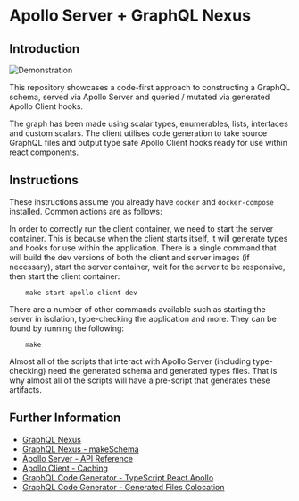 # Apollo Server + GraphQL Nexus

## Introduction

![Demonstration](https://github.com/anthonyhastings/apollo-nexus/blob/main/images/apollo_nexus_example.gif?raw=true)

This repository showcases a code-first approach to constructing a GraphQL schema, served via Apollo Server and queried / mutated via generated Apollo Client hooks.

The graph has been made using scalar types, enumerables, lists, interfaces and custom scalars. The client utilises code generation to take source GraphQL files and output type safe Apollo Client hooks ready for use within react components.

## Instructions

These instructions assume you already have `docker` and `docker-compose` installed. Common actions are as follows:

In order to correctly run the client container, we need to start the server container. This is because when the client starts itself, it will generate types and hooks for use within the application. There is a single command that will build the dev versions of both the client and server images (if necessary), start the server container, wait for the server to be responsive, then start the client container:

```shell
    make start-apollo-client-dev
```

There are a number of other commands available such as starting the server in isolation, type-checking the application and more. They can be found by running the following:

```shell
    make
```

Almost all of the scripts that interact with Apollo Server (including type-checking) need the generated schema and generated types files. That is why almost all of the scripts will have a pre-script that generates these artifacts.

## Further Information
  - [GraphQL Nexus](https://nexusjs.org/)
  - [GraphQL Nexus - makeSchema](https://nexusjs.org/docs/api/make-schema)
  - [Apollo Server - API Reference](https://www.apollographql.com/docs/apollo-server/api/apollo-server/)
  - [Apollo Client - Caching](https://www.apollographql.com/docs/react/caching/overview)
  - [GraphQL Code Generator - TypeScript React Apollo](https://www.graphql-code-generator.com/plugins/typescript/typescript-react-apollo)
  - [GraphQL Code Generator - Generated Files Colocation](https://www.graphql-code-generator.com/docs/advanced/generated-files-colocation)

